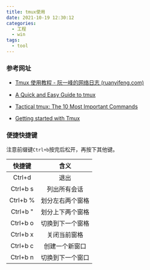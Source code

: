 ```yaml
---
title: tmux使用
date: 2021-10-19 12:30:12
categories:
  - 工程
  - win
tags:
  - tool
---
```


### 参考网址

- [Tmux 使用教程 - 阮一峰的网络日志 (ruanyifeng.com)](https://www.ruanyifeng.com/blog/2019/10/tmux.html)

- [A Quick and Easy Guide to tmux](https://www.hamvocke.com/blog/a-quick-and-easy-guide-to-tmux/)
- [Tactical tmux: The 10 Most Important Commands](https://danielmiessler.com/study/tmux/)
- [Getting started with Tmux](https://linuxize.com/post/getting-started-with-tmux/)

### 便捷快捷键

注意前缀键`Ctrl+b`按完后松开，再按下其他键。

|  快捷键  |       含义       |
| :------: | :--------------: |
|  Ctrl+d  |       退出       |
| Ctrl+b s |   列出所有会话   |
| Ctrl+b % | 划分左右两个窗格 |
| Ctrl+b " | 划分上下两个窗格 |
| Ctrl+b o | 切换到下一个窗格 |
| Ctrl+b x |   关闭当前窗格   |
| Ctrl+b c |  创建一个新窗口  |
| Ctrl+b n | 切换到下一个窗口 |

